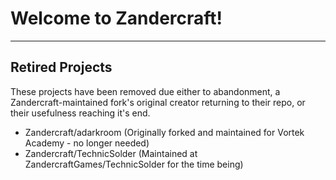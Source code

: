 # Welcome to Zandercraft!
---

## Retired Projects  
These projects have been removed due either to abandonment, a Zandercraft-maintained fork's original creator returning to their repo, or their usefulness reaching it's end.  
- Zandercraft/adarkroom (Originally forked and maintained for Vortek Academy - no longer needed)  
- Zandercraft/TechnicSolder (Maintained at ZandercraftGames/TechnicSolder for the time being)  
